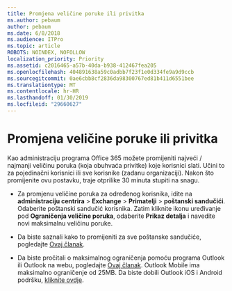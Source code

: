 ```yaml
---
title: Promjena veličine poruke ili privitka
ms.author: pebaum
author: pebaum
ms.date: 6/8/2018
ms.audience: ITPro
ms.topic: article
ROBOTS: NOINDEX, NOFOLLOW
localization_priority: Priority
ms.assetid: c2016465-a57b-40da-b938-412467fea205
ms.openlocfilehash: 404891638a59c0adbb7f23f1e0d334fe9a9d9ccb
ms.sourcegitcommit: 0ae6cbb8cf2836da98300767ed81b411d6551bee
ms.translationtype: MT
ms.contentlocale: hr-HR
ms.lasthandoff: 01/30/2019
ms.locfileid: "29660627"
---
```

# <a name="changing-message-or-attachment-size"></a>Promjena veličine poruke ili privitka

Kao administraciju programa Office 365 možete promijeniti najveći / najmanji veličinu poruka (koja obuhvaća privitke) koje korisnici slati. Učini to za pojedinačni korisnici ili sve korisnike (zadanu organizaciji). Nakon što promijenite ovu postavku, traje otprilike 30 minuta stupiti na snagu.
  
- Za promjenu veličine poruka za određenog korisnika, idite na **administraciju centrira** \> **Exchange** \> **Primatelji** \> **poštanski sandučići**. Odaberite poštanski sandučić korisnika. Zatim kliknite ikonu uređivanje pod **Ograničenja veličine poruka**, odaberite **Prikaz detalja** i navedite novi maksimalnu veličinu poruke. 
    
- Da biste saznali kako to promijeniti za sve poštanske sandučiće, pogledajte [Ovaj članak](https://www.microsoft.com/microsoft-365/blog/2015/04/15/office-365-now-supports-larger-email-messages-up-to-150-mb/).
    
- Da biste pročitali o maksimalnog ograničenja pomoću programa Outlook ili Outlook na webu, pogledajte [Ovaj članak](https://technet.microsoft.com/library/exchange-online-limits.aspx#MessageLimits). Outlook Mobile ima maksimalno ograničenje od 25MB. Da biste dobili Outlook iOS i Android podršku, [kliknite ovdje](https://support.office.com/article/Get-in-app-help-for-Outlook-for-iOS-and-Android-218a22d1-9fa5-4889-b689-de1c63493243).
    

